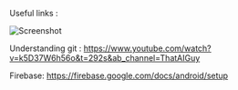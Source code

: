 
Useful links : 

![Screenshot](Screenshot_20220414_231427.png)


Understanding git : 
https://www.youtube.com/watch?v=k5D37W6h56o&t=292s&ab_channel=ThatAIGuy

Firebase: 
https://firebase.google.com/docs/android/setup

